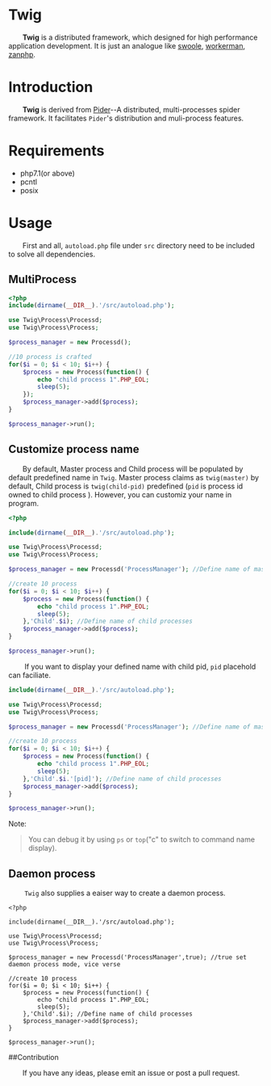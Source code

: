 # Twig

&ensp;&ensp;&ensp;&ensp;**Twig** is a distributed framework, which designed for high performance application development. It is just an analogue like [swoole](https://github.com/swoole/swoole-src), [workerman](https://github.com/walkor/Workerman), [zanphp](https://github.com/youzan/zanphp).

# Introduction

&ensp;&ensp;&ensp;&ensp;**Twig** is derived from [Pider](git@github.com:duanqiaobb/pider.git)--A distributed, multi-processes spider framework. It facilitates `Pider`'s distribution and muli-process features.

# Requirements

+ php7.1(or above)
+ pcntl
+ posix

# Usage
&ensp;&ensp;&ensp;&ensp;First and all, `autoload.php` file under `src` directory need to be included to solve all dependencies.

## MultiProcess

```php
<?php
include(dirname(__DIR__).'/src/autoload.php');

use Twig\Process\Processd;
use Twig\Process\Process;

$process_manager = new Processd();

//10 process is crafted
for($i = 0; $i < 10; $i++) {
    $process = new Process(function() {
        echo "child process 1".PHP_EOL;
        sleep(5);
    });
    $process_manager->add($process);
}

$process_manager->run();
```

## Customize process name

&ensp;&ensp;&ensp;&ensp;By default, Master process and Child process will be populated by default predefined name in `Twig`. Master process claims as `twig(master)` by default, Child process is `twig(child-pid)` predefined (`pid` is process id owned to child process ). However, you can customiz your name in program.

```php
<?php

include(dirname(__DIR__).'/src/autoload.php');

use Twig\Process\Processd;
use Twig\Process\Process;

$process_manager = new Processd('ProcessManager'); //Define name of master process

//create 10 process
for($i = 0; $i < 10; $i++) {
    $process = new Process(function() {
        echo "child process 1".PHP_EOL;
        sleep(5);
    },'Child'.$i); //Define name of child processes
    $process_manager->add($process);
}

$process_manager->run();
```

&ensp;&ensp;&ensp;&ensp; If you want to display your defined name with child pid, `pid` placehold can faciliate.

```php
include(dirname(__DIR__).'/src/autoload.php');

use Twig\Process\Processd;
use Twig\Process\Process;

$process_manager = new Processd('ProcessManager'); //Define name of master process

//create 10 process
for($i = 0; $i < 10; $i++) {
    $process = new Process(function() {
        echo "child process 1".PHP_EOL;
        sleep(5);
    },'Child'.$i.'[pid]'); //Define name of child processes
    $process_manager->add($process);
}

$process_manager->run();
```

Note:
> You can debug it by using `ps` or `top`("c" to switch to command name display). 

## Daemon process

&ensp;&ensp;&ensp;&ensp; `Twig` also supplies  a eaiser way to create a daemon process. 

```
<?php

include(dirname(__DIR__).'/src/autoload.php');

use Twig\Process\Processd;
use Twig\Process\Process;

$process_manager = new Processd('ProcessManager',true); //true set daemon process mode, vice verse

//create 10 process
for($i = 0; $i < 10; $i++) {
    $process = new Process(function() {
        echo "child process 1".PHP_EOL;
        sleep(5);
    },'Child'.$i); //Define name of child processes
    $process_manager->add($process);
}

$process_manager->run();
```

##Contribution

&ensp;&ensp;&ensp;&ensp;If you have any ideas, please emit an issue or post a pull request.
